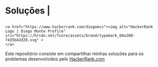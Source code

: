 # Soluções | <p align="left"> 
    <a href="https://www.hackerrank.com/diegomcs"><img alt="HackerRank Logo | Diego Monte Profile" src="https://hrcdn.net/fcore/assets/brand/typemark_60x200-7435b42d20.svg" >
    </a>

Este repositório consiste em compartilhar minhas soluções para os problemas desenvolvidos pelo <a href="https://www.hackerrank.com"> HackerRank.com </a>